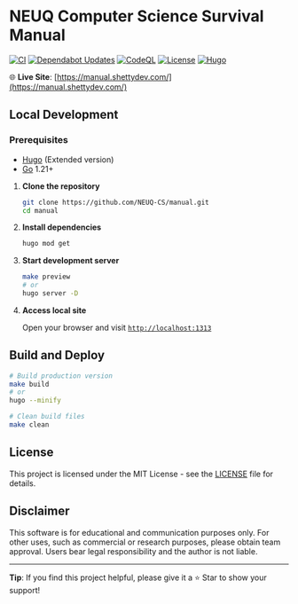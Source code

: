 # NEUQ Computer Science Survival Manual

[![CI](https://github.com/NEUQ-CS/manual/actions/workflows/ci.yml/badge.svg)](https://github.com/NEUQ-CS/manual/actions/workflows/ci.yml)
[![Dependabot Updates](https://github.com/NEUQ-CS/manual/actions/workflows/dependabot/dependabot-updates/badge.svg)](https://github.com/NEUQ-CS/manual/actions/workflows/dependabot/dependabot-updates)
[![CodeQL](https://github.com/NEUQ-CS/manual/actions/workflows/github-code-scanning/codeql/badge.svg)](https://github.com/NEUQ-CS/manual/actions/workflows/github-code-scanning/codeql)
[![License](https://img.shields.io/badge/license-MIT-blue)](LICENSE)
[![Hugo](https://img.shields.io/badge/Hugo-v0.148-orange)](https://gohugo.io/)

🌐 **Live Site**: [https://manual.shettydev.com/](https://manual.shettydev.com/)

## Local Development

### Prerequisites

- [Hugo](https://gohugo.io/installation/) (Extended version)
- [Go](https://golang.org/dl/) 1.21+

1. **Clone the repository**
   ```bash
   git clone https://github.com/NEUQ-CS/manual.git
   cd manual
   ```

2. **Install dependencies**

   ```bash
   hugo mod get
   ```

3. **Start development server**

   ```bash
   make preview
   # or
   hugo server -D
   ```

4. **Access local site**

   Open your browser and visit [`http://localhost:1313`](http://localhost:1313)

## Build and Deploy

```bash
# Build production version
make build
# or
hugo --minify

# Clean build files
make clean
```

## License

This project is licensed under the MIT License - see the [LICENSE](LICENSE) file for details.

## Disclaimer

This software is for educational and communication purposes only. For other uses, such as commercial or research purposes, please obtain team approval. Users bear legal responsibility and the author is not liable.

---

**Tip**: If you find this project helpful, please give it a ⭐ Star to show your support!

